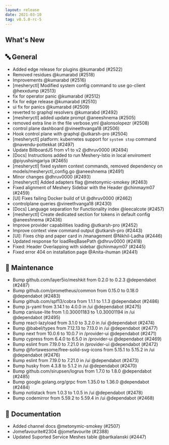 ```yaml
---
layout: release
date: 2021-03-10
tag: v0.5.0-rc-5
---
```


## What's New

## 🔤 General

- Added edge release for plugins @kumarabd (#2522)
- Removed residues @kumarabd (#2518)
- Improvements @kumarabd (#2516)
- [mesheryctl] Modified system config command to use go-client @hexxdump (#2513)
- fix for operator panic @kumarabd (#2512)
- fix for edge release @kumarabd (#2510)
- ui fix for panics @kumarabd (#2509)
- reverted to graphql resolvers @kumarabd (#2492)
- [mesheryctl] added update prompt @aneeshnema (#2505)
- removed extra line in the file verbose.yml @alonsolopezr (#2508)
- control plane dashboard @vineethvanga18 (#2506)
- Hook control plane with graphql @utkarsh-pro (#2504)
- [mesheryctl] platform: kubernetes support for `system stop` command @navendu-pottekkat (#2497)
- Update BillboardJS from v1 to v2 @dhruv0000 (#2494)
- [Docs] Instructions added to run Meshery-Istio in local enviroment @piyushsingariya (#2465)
- [mesheryctl] fixed system context commands, removed dependency on models/mesheryctl_config.go @aneeshnema (#2491)
- Minor changes @dhruv0000 (#2493)
- [mesheryctl] Added adapters flag @metonymic-smokey (#2463)
- Fixed alignment of Meshery Sidebar with the Header @chinmaym07 (#2459)
- [UI] Fixes failing Docker build of UI @dhruv0000 (#2462)
- controlplane queries @vineethvanga18 (#2430)
- [Docs] Language separation for Functionality index @leecalcote (#2457)
- [mesheryctl] Create dedicated section for tokens in default config @aneeshnema (#2436)
- Improve provider capabilities loading @utkarsh-pro (#2452)
- Improve context view command output @utkarsh-pro (#2443)
- \[UI\]: Fixes chip and paper card in /management @Nikhil-Ladha (#2446)
- Updated response for loadReqBasePath @dhruv0000 (#2418)
- Fixed: Header Overlapping with sidebar @chinmaym07 (#2445)
- Fixed error 404 on installation page @Anita-ihuman (#2441)

## 🧰 Maintenance

- Bump github.com/layer5io/meshkit from 0.2.0 to 0.2.3 @dependabot (#2487)
- Bump github.com/prometheus/common from 0.15.0 to 0.18.0 @dependabot (#2483)
- Bump github.com/spf13/cobra from 1.1.1 to 1.1.3 @dependabot (#2486)
- Bump js-yaml from 3.14.1 to 4.0.0 in /ui @dependabot (#2475)
- Bump caniuse-lite from 1.0.30001183 to 1.0.30001194 in /ui @dependabot (#2495)
- Bump react-lazyload from 3.1.0 to 3.2.0 in /ui @dependabot (#2474)
- Bump @babel/types from 7.12.13 to 7.13.0 in /ui @dependabot (#2477)
- Bump next from 10.0.6 to 10.0.7 in /provider-ui @dependabot (#2471)
- Bump cypress from 6.4.0 to 6.5.0 in /provider-ui @dependabot (#2469)
- Bump eslint from 7.19.0 to 7.21.0 in /provider-ui @dependabot (#2472)
- Bump @fortawesome/free-solid-svg-icons from 5.15.1 to 5.15.2 in /ui @dependabot (#2476)
- Bump eslint from 7.19.0 to 7.21.0 in /ui @dependabot (#2473)
- Bump husky from 4.3.8 to 5.1.2 in /ui @dependabot (#2470)
- Bump github.com/sirupsen/logrus from 1.7.0 to 1.8.0 @dependabot (#2485)
- Bump google.golang.org/grpc from 1.35.0 to 1.36.0 @dependabot (#2484)
- Bump notistack from 1.0.3 to 1.0.5 in /ui @dependabot (#2478)
- Bump codemirror from 5.59.2 to 5.59.4 in /ui @dependabot (#2468)

## 📖 Documentation

- Added channel docs @metonymic-smokey (#2507)
- Jomefavourite#2304 @jomefavourite (#2388)
- Updated Suported Service Meshes table @bartkalanski (#2447)
